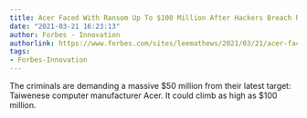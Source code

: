 ```yaml
---
title: Acer Faced With Ransom Up To $100 Million After Hackers Breach Network
date: "2021-03-21 16:23:13"
author: Forbes - Innovation
authorlink: https://www.forbes.com/sites/leemathews/2021/03/21/acer-faced-with-ransom-up-to-100-million-after-hackers-breach-network/
tags:
- Forbes-Innovation
---
```

The criminals are demanding a massive $50 million from their latest target: Taiwenese computer manufacturer Acer. It could climb as high as $100 million.